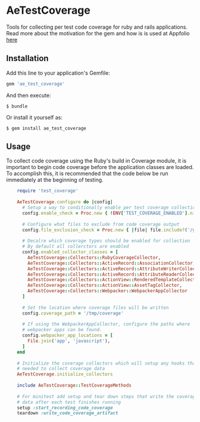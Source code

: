 # AeTestCoverage

Tools for collecting per test code coverage for ruby and rails applications.  Read more about the motivation for the gem and how is is used at Appfolio [here](https://engineering.appfolio.com/appfolio-engineering/2020/5/4/using-code-coverage-data-to-speed-up-continuous-integration-and-reduce-costs)

## Installation

Add this line to your application's Gemfile:

```ruby
gem 'ae_test_coverage'
```

And then execute:

    $ bundle

Or install it yourself as:

    $ gem install ae_test_coverage

## Usage

To collect code coverage using the Ruby's build in Coverage module,
it is important to begin code coverage before the application classes are loaded.
To accomplish this, it is recommended that the code below be run immediately at the
beginning of testing.

```ruby
    require 'test_coverage'
    
    AeTestCoverage.configure do |config|
      # Setup a way to conditionally enable per test coverage collection
      config.enable_check = Proc.new { !ENV['TEST_COVERAGE_ENABLED'].nil? }
    
      # Configure what files to exclude from code coverage output
      config.file_exclusion_check = Proc.new { |file| file.include?('/gems/') || file.include?('/lib/ruby/') }
      
      # Decalre which coverage types should be enabled for collection
      # By default all collerctors are enabled
      config.enabled_collector_classes = [
        AeTestCoverage::Collectors::RubyCoverageCollector,
        AeTestCoverage::Collectors::ActiveRecord::AssociationCollector,
        AeTestCoverage::Collectors::ActiveRecord::AttributeWriterCollector,
        AeTestCoverage::Collectors::ActiveRecord::AttributeReaderCollector,
        AeTestCoverage::Collectors::ActionView::RenderedTemplateCollector,
        AeTestCoverage::Collectors::ActionView::AssetTagCollector,
        AeTestCoverage::Collectors::Webpacker::WebpackerAppCollector
      ]
    
      # Set the location where coverage files will be written 
      config.coverage_path = '/tmp/coverage'
    
      # If using the WebpackerAppCollector, configure the paths where
      # webpacker apps can be found.  
      config.webpacker_app_locations = [
        File.join('app', 'javascript'),
      ]
    end
    
    # Initialize the coverage collectors which will setup any hooks that are
    # needed to collect coverage data 
    AeTestCoverage.initialize_collectors
    
    include AeTestCoverage::TestCoverageMethods
    
    # For minitest add setup and tear down steps that write the coverage
    # data after each test finishes running 
    setup :start_recording_code_coverage
    teardown :write_code_coverage_artifact
```
